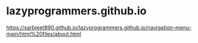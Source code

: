 # lazyprogrammers.github.io

https://sarbjeet890.github.io/lazyprogrammers.github.io/navigation-menu-main/html%20files/about.html
